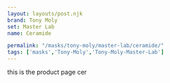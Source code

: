 ```yaml
---
layout: layouts/post.njk
brand: Tony Moly
set: Master Lab
name: Ceramide

permalink: "/masks/tony-moly/master-lab/ceramide/"
tags: ['masks','Tony-Moly','Tony-Moly-Master-Lab']
---
```

this is the product page cer